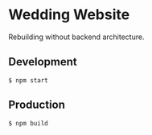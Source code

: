 # Wedding Website

Rebuilding without backend architecture.

## Development

    $ npm start


## Production

    $ npm build
